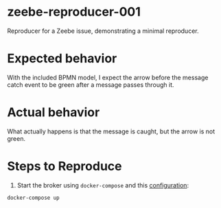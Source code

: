 # zeebe-reproducer-001

Reproducer for a Zeebe issue, demonstrating a minimal reproducer.

# Expected behavior

With the included BPMN model, I expect the arrow before the message catch event to be green after a message passes through it.

# Actual behavior

What actually happens is that the message is caught, but the arrow is not green.

# Steps to Reproduce

1. Start the broker using `docker-compose` and this [configuration](https://github.com/zeebe-io/zeebe-docker-compose/tree/master/simple-monitor):

```
docker-compose up
```


